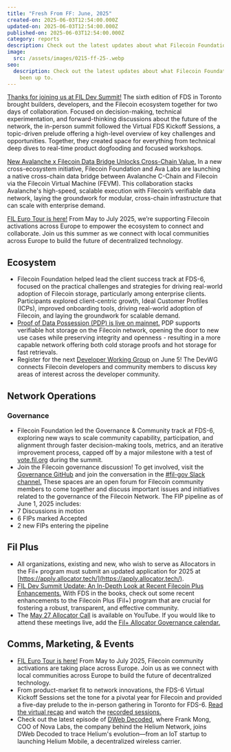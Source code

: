```yaml
---
title: "Fresh From FF: June, 2025"
created-on: 2025-06-03T12:54:00.000Z
updated-on: 2025-06-03T12:54:00.000Z
published-on: 2025-06-03T12:54:00.000Z
category: reports
description: Check out the latest updates about what Filecoin Foundation has been up to.
image:
  src: /assets/images/0215-ff-25-.webp
seo:
  description: Check out the latest updates about what Filecoin Foundation has
    been up to.
---
```


[Thanks for joining us at FIL Dev Summit!](https://filecoin.io/blog/posts/fil-dev-summit-6-toronto-takeaways-and-next-steps/) The sixth edition of FDS in Toronto brought builders, developers, and the Filecoin ecosystem together for two days of collaboration. Focused on decision-making, technical experimentation, and forward-thinking discussions about the future of the network, the in-person summit followed the Virtual FDS Kickoff Sessions, a topic-driven prelude offering a high-level overview of key challenges and opportunities. Together, they created space for everything from technical deep dives to real-time product dogfooding and focused workshops.

[New Avalanche x Filecoin Data Bridge Unlocks Cross-Chain Value.](https://filecoin.io/blog/posts/new-avalanche-x-filecoin-data-bridge-unlocks-cross-chain-value/) In a new cross-ecosystem initiative, Filecoin Foundation and Ava Labs are launching a native cross-chain data bridge between Avalanche C-Chain and Filecoin via the Filecoin Virtual Machine (FEVM). This collaboration stacks Avalanche's high-speed, scalable execution with Filecoin’s verifiable data network, laying the groundwork for modular, cross-chain infrastructure that can scale with enterprise demand.

[FIL Euro Tour is here!](https://fil.org/events/fil-euro-summer) From May to July 2025, we’re supporting Filecoin activations across Europe to empower the ecosystem to connect and collaborate. Join us this summer as we connect with local communities across Europe to build the future of decentralized technology. 

## Ecosystem

- Filecoin Foundation helped lead the client success track at FDS-6, focused on the practical challenges and strategies for driving real-world adoption of Filecoin storage, particularly among enterprise clients. Participants explored client-centric growth, Ideal Customer Profiles (ICPs), improved onboarding tools, driving real-world adoption of Filecoin, and laying the groundwork for scalable demand. 
- [Proof of Data Possession (PDP) is live on mainnet.](https://filecoin.io/blog/posts/introducing-proof-of-data-possession-pdp-verifiable-hot-storage-on-filecoin) PDP supports verifiable hot storage on the Filecoin network, opening the door to new use cases while preserving integrity and openness - resulting in a more capable network offering both cold storage proofs and hot storage for fast retrievals. 
- Register for the next [Developer Working Group](https://lu.ma/p9azo1pl) on June 5! The DevWG connects Filecoin developers and community members to discuss key areas of interest across the developer community.

## Network Operations

### Governance

- Filecoin Foundation led the Governance & Community track at FDS-6, exploring new ways to scale community capability, participation, and alignment through faster decision-making tools, metrics, and an iterative improvement process, capped off by a major milestone with a test of [vote.fil.org](http://vote.fil.org) during the summit. 
- Join the Filecoin governance discussion! To get involved, visit the [Governance GitHub](https://github.com/filecoin-project/FIPs) and join the conversation in the [#fil-gov Slack channel.](https://filecoinproject.slack.com/archives/C0535S9TUUF) These spaces are an open forum for Filecoin community members to come together and discuss important issues and initiatives related to the governance of the Filecoin Network. The FIP pipeline as of June 1, 2025 includes:  
- 7 Discussions in motion
- 6 FIPs marked Accepted
- 2 new FIPs entering the pipeline 

## Fil Plus

- All organizations, existing and new, who wish to serve as Allocators in the Fil+ program must submit an updated application for 2025 at [https://apply.allocator.tech/](https://apply.allocator.tech/).
- [FIL Dev Summit Update: An In-Depth Look at Recent Filecoin Plus Enhancements.](https://fil.org/blog/fil-dev-summit-update-an-in-depth-look-at-recent-filecoin-plus-enhancements) With FDS in the books, check out some recent enhancements to the Filecoin Plus (Fil+) program that are crucial for fostering a robust, transparent, and effective community. 
- The [May 27 Allocator Call](https://youtu.be/EVXJP7yZivY?feature=shared) is available on YouTube. If you would like to attend these meetings live, add the [Fil+ Allocator Governance calendar.](https://calendar.google.com/calendar/embed?src=c_k1gkfoom17g0j8c6bam6uf43j0%40group.calendar.google.com&ctz=America%2FLos_Angeles)

## Comms, Marketing, & Events

- [FIL Euro Tour is here!](https://link.mail.beehiiv.com/ss/c/u001.z271Wbod_jxhIBAJu4aLJqjIjpYbxLzuke6J2Tbm-ACTd4pcihxss_3tJ3Tr3tFy6Qf8C-xHK0D644c8GmfeYj3IqSBTFYWVqbAIFWql8rXO9_EzgvgsE_0f7_53aI8L/4gw/U7aSmb1bS9yKn8XpqF2-Kw/h11/h001.fH4KH9Vqd089qHwYVM94Zx8LZuCc9dsjs6IYbN0UbYw) From May to July 2025, Filecoin community activations are taking place across Europe. Join us as we connect with local communities across Europe to build the future of decentralized technology.
- From product-market fit to network innovations, the FDS-6 Virtual Kickoff Sessions set the tone for a pivotal year for Filecoin and provided a five-day prelude to the in-person gathering in Toronto for FDS-6. [Read the virtual recap](https://fil.org/blog/fil-dev-summit-6-virtual-kickoff-sessions-recap-recordings) and watch the [recorded sessions.](https://youtube.com/playlist?list=PL_0VrY55uV19Fx15jwUdSoPyTqywrhHe7&feature=shared)
- Check out the latest episode of [DWeb Decoded](https://youtu.be/5IGQ7eCK9fI?feature=shared), where Frank Mong, COO of Nova Labs, the company behind the Helium Network, joins DWeb Decoded to trace Helium's evolution—from an IoT startup to launching Helium Mobile, a decentralized wireless carrier.
